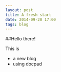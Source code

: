 ```yaml
---
layout: post
title: A fresh start
date: 2014-09-20 17:00
tags: blog
---
```


##Hello there!

This is

- a new blog
- using docpad
